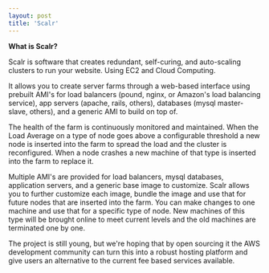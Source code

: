 ```yaml
---
layout: post
title: 'Scalr'
---
```

<strong>What is Scalr?</strong><p></p>
Scalr is software that creates redundant, self-curing, and auto-scaling clusters to run your website. Using EC2 and Cloud Computing.<p></p>
It allows you to create server farms through a web-based interface using prebuilt AMI's for load balancers (pound, nginx, or Amazon's load balancing service), app servers (apache, rails, others), databases (mysql master-slave, others), and a generic AMI to build on top of.<p></p>
The health of the farm is continuously monitored and maintained. When the Load Average on a type of node goes above a configurable threshold a new node is inserted into the farm to spread the load and the cluster is reconfigured. When a node crashes a new machine of that type is inserted into the farm to replace it.<p></p>
Multiple AMI's are provided for load balancers, mysql databases, application servers, and a generic base image to customize. Scalr allows you to further customize each image, bundle the image and use that for future nodes that are inserted into the farm. You can make changes to one machine and use that for a specific type of node. New machines of this type will be brought online to meet current levels and the old machines are terminated one by one.<p></p>
The project is still young, but we're hoping that by open sourcing it the AWS development community can turn this into a robust hosting platform and give users an alternative to the current fee based services available.